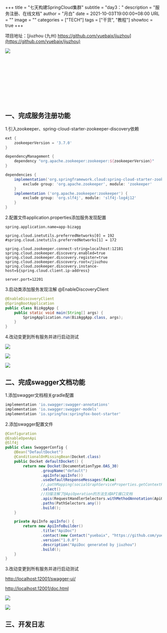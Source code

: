 +++
title       = "七天构建SpringCloud集群"
subtitle    = "day3："
description = "服务注册、在线文档"
author      = "月白"
date        = 2021-10-03T19:00:00+08:00
URL         = ""
image       = ""
categories  = ["TECH"]
tags        = ["干货", "教程"]
showtoc     = true
+++

项目地址：[jiuzhou (九州) https://github.com/yuebaix/jiuzhou](https://github.com/yuebaix/jiuzhou)

<a style="display: inline-block;width: 400px;height: 170px" target="_blank" href="https://github.com/yuebaix/jiuzhou">
    <img align="left" src="https://github-readme-stats.vercel.app/api/pin/?username=yuebaix&theme=highcontrast&repo=jiuzhou" />
</a>

## 一、完成服务注册功能

1.引入zookeeper、spring-cloud-starter-zookeeper-discovery依赖

```groovy
ext {
    zookeeperVersion = '3.7.0'
}

dependencyManagement {
    dependency "org.apache.zookeeper:zookeeper:${zookeeperVersion}"
}

dependencies {
    implementation('org.springframework.cloud:spring-cloud-starter-zookeeper-discovery') {
        exclude group: 'org.apache.zookeeper', module: 'zookeeper'
    }
    implementation ('org.apache.zookeeper:zookeeper') {
        exclude group: 'org.slf4j', module: 'slf4j-log4j12'
    }
}
```

2.配置文件application.properties添加服务发现配置

```properties
spring.application.name=app-bizagg

spring.cloud.inetutils.preferredNetworks[0] = 192
#spring.cloud.inetutils.preferredNetworks[1] = 172

spring.cloud.zookeeper.connect-string=localhost:12181
spring.cloud.zookeeper.discovery.enabled=true
spring.cloud.zookeeper.discovery.register=true
spring.cloud.zookeeper.discovery.root=/jiuzhou
spring.cloud.zookeeper.discovery.instance-host=${spring.cloud.client.ip-address}

server.port=12201
```

3.启动类添加服务发现注解 @EnableDiscoveryClient

```java
@EnableDiscoveryClient
@SpringBootApplication
public class BizAggApp {
    public static void main(String[] args) {
        SpringApplication.run(BizAggApp.class, args);
    }
}
```

4.改动变更到所有服务并进行启动测试

![](/pic/2021_10_03/services_dashboard.png)

![](/pic/2021_10_03/zkCli.png)

![](/pic/2021_10_03/registry_json.png)

## 二、完成swagger文档功能

1.添加swagger文档相关gradle配置

```groovy
implementation 'io.swagger:swagger-annotations'
implementation 'io.swagger:swagger-models'
implementation 'io.springfox:springfox-boot-starter'
```

2.添加swagger配置文件

```java
@Configuration
@EnableOpenApi
@Slf4j
public class SwaggerConfig {
    @Bean("DefaultDocket")
    @ConditionalOnMissingBean(Docket.class)
    public Docket defaultDocket() {
        return new Docket(DocumentationType.OAS_30)
                .groupName("default")
                .apiInfo(apiInfo())
                .useDefaultResponseMessages(false)
                //.pathMapping(socialGraphServiceProperties.getContextPath())
                .select()
                //扫描注解了@ApiOperation的方法生成API接口文档
                .apis(RequestHandlerSelectors.withMethodAnnotation(ApiOperation.class))
                .paths(PathSelectors.any())
                .build();
    }

    private ApiInfo apiInfo() {
        return new ApiInfoBuilder()
                .title("ApiDoc")
                .contact(new Contact("yuebaix", "https://github.com/yuebaix", "yuebaix@outlook.com"))
                .version("1.0.0")
                .description("ApiDoc generated by jiuzhou")
                .build();
    }
}
```

3.改动变更到所有服务并进行启动测试

[http://localhost:12001/swagger-ui/](http://localhost:12001/swagger-ui/)

[http://localhost:12001/doc.html](http://localhost:12001/doc.html)

![](/pic/2021_10_03/swagger_doc.png)

![](/pic/2021_10_03/knife_doc.png)

## 三、开发日志